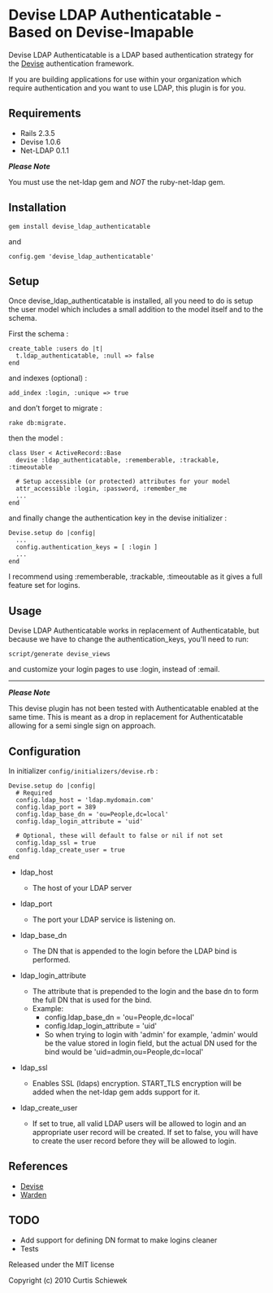 Devise LDAP Authenticatable - Based on Devise-Imapable
=================

Devise LDAP Authenticatable is a LDAP based authentication strategy for the [Devise](http://github.com/plataformatec/devise) authentication framework.

If you are building applications for use within your organization which require authentication and you want to use LDAP, this plugin is for you.

Requirements
------------

- Rails 2.3.5
- Devise 1.0.6
- Net-LDAP 0.1.1 

**_Please Note_**

You must use the net-ldap gem and _NOT_ the ruby-net-ldap gem.  

Installation
------------

	gem install devise_ldap_authenticatable

and
	
	config.gem 'devise_ldap_authenticatable'

Setup
-----

Once devise\_ldap\_authenticatable is installed, all you need to do is setup the user model which includes a small addition to the model itself and to the schema.

First the schema :

    create_table :users do |t|
      t.ldap_authenticatable, :null => false
    end

and indexes (optional) :

    add_index :login, :unique => true

and don’t forget to migrate :

    rake db:migrate.

then the model :

    class User < ActiveRecord::Base
      devise :ldap_authenticatable, :rememberable, :trackable, :timeoutable

      # Setup accessible (or protected) attributes for your model
      attr_accessible :login, :password, :remember_me
      ...
    end

and finally change the authentication key in the devise initializer :

	Devise.setup do |config|
	  ...
	  config.authentication_keys = [ :login ]
	  ...
	end

I recommend using :rememberable, :trackable, :timeoutable as it gives a full feature set for logins.

Usage
-----

Devise LDAP Authenticatable works in replacement of Authenticatable, 
but because we have to change the authentication\_keys, you'll need to run:

    script/generate devise_views

and customize your login pages to use :login, instead of :email.

------------------------------------------------------------

**_Please Note_**

This devise plugin has not been tested with Authenticatable enabled at the same time. This is meant as a drop in replacement for Authenticatable allowing for a semi single sign on approach.


Configuration
----------------------

In initializer  `config/initializers/devise.rb` :

    Devise.setup do |config|
      # Required
      config.ldap_host = 'ldap.mydomain.com'
      config.ldap_port = 389
	  config.ldap_base_dn = 'ou=People,dc=local'
	  config.ldap_login_attribute = 'uid'
	
	  # Optional, these will default to false or nil if not set
	  config.ldap_ssl = true
	  config.ldap_create_user = true
    end

* ldap\_host
	* The host of your LDAP server
	
* ldap\_port
	* The port your LDAP service is listening on.
	
* ldap\_base_dn
	* The DN that is appended to the login before the LDAP bind is performed.
	
* ldap\_login_attribute
	* The attribute that is prepended to the login and the base dn to form the
	  full DN that is used for the bind.
	* Example:
		* config.ldap\_base_dn = 'ou=People,dc=local'
		* config.ldap\_login_attribute = 'uid'
		* So when trying to login with 'admin' for example, 'admin' would be
		  the value stored in login field, but the actual DN used for the bind
		  would be 'uid=admin,ou=People,dc=local'
		
* ldap\_ssl
	* Enables SSL (ldaps) encryption.  START_TLS encryption will be added when the net-ldap gem adds support for it.

* ldap\_create\_user
	* If set to true, all valid LDAP users will be allowed to login and an appropriate user record will be created.
      If set to false, you will have to create the user record before they will be allowed to login.


References
----------

* [Devise](http://github.com/plataformatec/devise)
* [Warden](http://github.com/hassox/warden)


TODO
----

- Add support for defining DN format to make logins cleaner
- Tests

Released under the MIT license

Copyright (c) 2010 Curtis Schiewek
